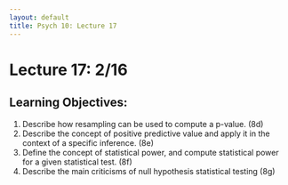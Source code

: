 ```yaml
---
layout: default
title: Psych 10: Lecture 17
---
```

# Lecture 17: 2/16

## Learning Objectives:
1. Describe how resampling can be used to compute a p-value. (8d)
2. Describe the concept of positive predictive value and apply it in the context of a specific inference. (8e)
3. Define the concept of statistical power, and compute statistical power for a given statistical test. (8f)
4. Describe the main criticisms of null hypothesis statistical testing (8g)

